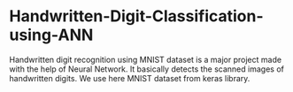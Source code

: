 # Handwritten-Digit-Classification-using-ANN
Handwritten digit recognition using MNIST dataset is a major project made with the help of Neural Network. It basically detects the scanned images of handwritten digits. We use here MNIST dataset from keras library.
